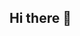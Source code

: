 ## Hi there 👋

<!--
**lucia-gd/lucia-gd** is a ✨ _special_ ✨ repository because its `README.md` (this file) appears on your GitHub profile.

Here are some ideas to get you started:

- 🔭 I’m currently working on my TFG in IIS-FJD.
- 🌱 I’m currently on my last year of Bachelor's degree in Biotechnology 
-->
